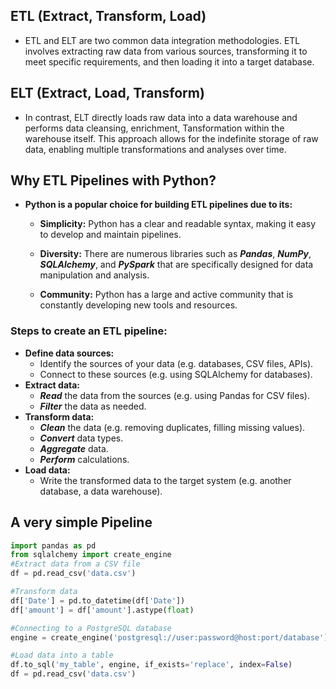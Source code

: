 
## ETL (Extract, Transform, Load)
- ETL and ELT are two common data integration methodologies. 
  ETL involves extracting raw data from various sources, transforming it to meet specific requirements,
  and then loading it into a target database.
## ELT (Extract, Load, Transform)
- In contrast, ELT directly loads raw data into a data warehouse and performs data cleansing, enrichment, Tansformation
  within the warehouse itself.
  This approach allows for the indefinite storage of raw data, enabling multiple transformations and analyses over time.
## Why ETL Pipelines with Python?
- **Python is a popular choice for building ETL pipelines due to its:**

    - **Simplicity:** Python has a clear and readable syntax, making it easy to develop and maintain pipelines.

    - **Diversity:** There are numerous libraries such as ***Pandas***, ***NumPy***, ***SQLAlchemy***, and ***PySpark*** that are specifically 
      designed for data manipulation and analysis.

    - **Community:** Python has a large and active community that is constantly developing new tools and resources.        

### Steps to create an ETL pipeline:
- **Define data sources:**
    - Identify the sources of your data (e.g. databases, CSV files, APIs).
    - Connect to these sources (e.g. using SQLAlchemy for databases).
- **Extract data:**
    - ***Read*** the data from the sources (e.g. using Pandas for CSV files).
    - ***Filter*** the data as needed.
- **Transform data:**
    - ***Clean*** the data (e.g. removing duplicates, filling missing values).
    - ***Convert*** data types.
    - ***Aggregate*** data.
    - ***Perform*** calculations.
- **Load data:**
    - Write the transformed data to the target system (e.g. another database, a data warehouse).

## A very simple Pipeline
```python
import pandas as pd
from sqlalchemy import create_engine
#Extract data from a CSV file
df = pd.read_csv('data.csv')

#Transform data
df['Date'] = pd.to_datetime(df['Date'])
df['amount'] = df['amount'].astype(float)

#Connecting to a PostgreSQL database
engine = create_engine('postgresql://user:password@host:port/database')

#Load data into a table
df.to_sql('my_table', engine, if_exists='replace', index=False)
df = pd.read_csv('data.csv')

```







